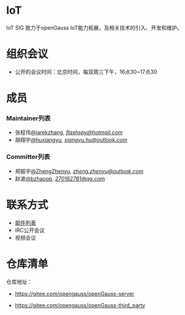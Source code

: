 # IoT
IoT SIG 致力于openGauss IoT能力拓展，及相关技术的引入、开发和维护。

# 组织会议

- 公开的会议时间：北京时间，每双周三下午，16点30~17点30

# 成员
### Maintainer列表

- 张程伟[@jarekzhang](https://gitee.com/jarekzhang), *flashspy@hotmail.com*
- 胡翔宇[@huxiangyu](https://gitee.com/huxiangyu), *xiangyu.hu@outlook.com*


### Committer列表

- 郑振宇[@ZhengZhenyu](https://gitee.com/ZhengZhenyu), *zheng.zhenyu@outlook.com*
- 赵波[@bzhaoop](https://gitee.com/bzhaoop), *270162781@qq.com*

# 联系方式
- [邮件列表](iot@opengauss.org)
- IRC公开会议
- 视频会议


# 仓库清单

仓库地址：

- https://gitee.com/opengauss/openGauss-server

- https://gitee.com/opengauss/openGauss-third_party
